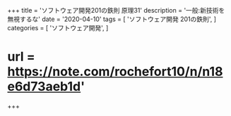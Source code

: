 +++
title = 'ソフトウェア開発201の鉄則 原理31'
description = '一般:新技術を無視するな'
date = '2020-04-10'
tags = [
    'ソフトウェア開発 201の鉄則',
]
categories = [
    'ソフトウェア開発',
]
# url = https://note.com/rochefort10/n/n18e6d73aeb1d'
+++
